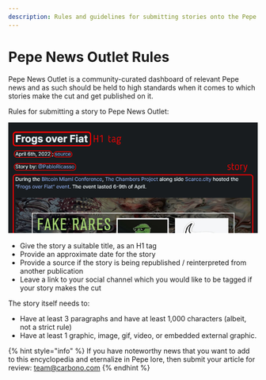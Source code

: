 ```yaml
---
description: Rules and guidelines for submitting stories onto the Pepe News Outlet.
---
```


# Pepe News Outlet Rules

Pepe News Outlet is a community-curated dashboard of relevant Pepe news and as such should be held to high standards when it comes to which stories make the cut and get published on it.

Rules for submitting a story to Pepe News Outlet:

![](<../../.gitbook/assets/Screenshot 2022-04-14 123058.png>)

* Give the story a suitable title, as an H1 tag
* Provide an approximate date for the story
* Provide a source if the story is being republished / reinterpreted from another publication
* Leave a link to your social channel which you would like to be tagged if your story makes the cut

The story itself needs to:

* Have at least 3 paragraphs and have at least 1,000 characters (albeit, not a strict rule)
* Have at least 1 graphic, image, gif, video, or embedded external graphic.

{% hint style="info" %}
If you have noteworthy news that you want to add to this encyclopedia and eternalize in Pepe lore, then submit your article for review: [team@carbono.com](mailto:team@carbono.com)
{% endhint %}
